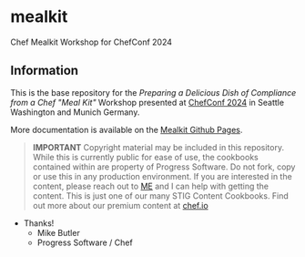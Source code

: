 # mealkit

Chef Mealkit Workshop for ChefConf 2024

## Information

This is the base repository for the *Preparing a Delicious Dish of Compliance from a Chef "Meal Kit"* Workshop presented at [ChefConf 2024](https://chefconf.chef.io) in Seattle Washington and Munich Germany.

More documentation is available on the [Mealkit Github Pages](https://snohio.github.io/mealkit/).

> **IMPORTANT** Copyright material may be included in this repository. While this is currently public for ease of use, the cookbooks contained within are property of Progress Software. Do not fork, copy or use this in any production environment. If you are interested in the content, please reach out to [ME](michael.butler@progress.com) and I can help with getting the content. This is just one of our many STIG Content Cookbooks. Find out more about our premium content at [chef.io](https://www.chef.io/products/chef-premium-content)

* Thanks!
  * Mike Butler
  * Progress Software / Chef
